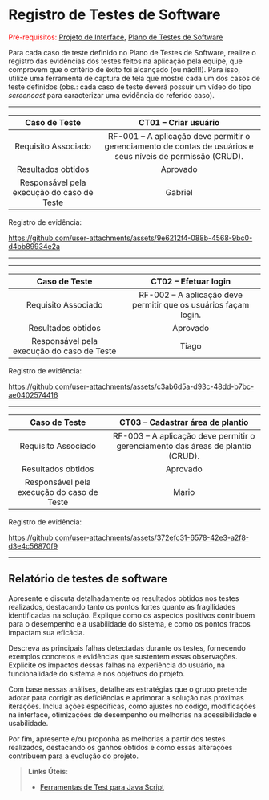 # Registro de Testes de Software

<span style="color:red">Pré-requisitos: <a href="3-Projeto de Interface.md"> Projeto de Interface</a></span>, <a href="8-Plano de Testes de Software.md"> Plano de Testes de Software</a>

Para cada caso de teste definido no Plano de Testes de Software, realize o registro das evidências dos testes feitos na aplicação pela equipe, que comprovem que o critério de êxito foi alcançado (ou não!!!). Para isso, utilize uma ferramenta de captura de tela que mostre cada um dos casos de teste definidos (obs.: cada caso de teste deverá possuir um vídeo do tipo _screencast_ para caracterizar uma evidência do referido caso).
<hr>

| **Caso de Teste** | **CT01 – Criar usuário** |
|:---:|:---:|
| Requisito Associado | RF-001 – A aplicação deve permitir o gerenciamento de contas de usuários e seus níveis de permissão (CRUD). |
| Resultados obtidos| Aprovado |
|Responsável pela execução do caso de Teste |	Gabriel |

Registro de evidência: 

https://github.com/user-attachments/assets/9e6212f4-088b-4568-9bc0-d4bb89934e2a


<hr>
<hr>

| **Caso de Teste** | **CT02 – Efetuar login** |
|:---:|:---:|
| Requisito Associado | RF-002 – A aplicação deve permitir que os usuários façam login. |
| Resultados obtidos| Aprovado |
|Responsável pela execução do caso de Teste |	Tiago |

Registro de evidência: 

https://github.com/user-attachments/assets/c3ab6d5a-d93c-48dd-b7bc-ae0402574416

<hr>

| **Caso de Teste** 	| **CT03 – Cadastrar área de plantio** 	|
|:---:	|:---:	|
|	Requisito Associado 	| RF-003 – A aplicação deve permitir o gerenciamento das áreas de plantio (CRUD). |
| Resultados obtidos| Aprovado |
|Responsável pela execução do caso de Teste |	Mario|

Registro de evidência: 

https://github.com/user-attachments/assets/372efc31-6578-42e3-a2f8-d3e4c56870f9

<hr>


## Relatório de testes de software

Apresente e discuta detalhadamente os resultados obtidos nos testes realizados, destacando tanto os pontos fortes quanto as fragilidades identificadas na solução. Explique como os aspectos positivos contribuem para o desempenho e a usabilidade do sistema, e como os pontos fracos impactam sua eficácia.

Descreva as principais falhas detectadas durante os testes, fornecendo exemplos concretos e evidências que sustentem essas observações. Explicite os impactos dessas falhas na experiência do usuário, na funcionalidade do sistema e nos objetivos do projeto.

Com base nessas análises, detalhe as estratégias que o grupo pretende adotar para corrigir as deficiências e aprimorar a solução nas próximas iterações. Inclua ações específicas, como ajustes no código, modificações na interface, otimizações de desempenho ou melhorias na acessibilidade e usabilidade.

Por fim, apresente e/ou proponha as melhorias a partir dos testes realizados, destacando os ganhos obtidos e como essas alterações contribuem para a evolução do projeto.

> **Links Úteis**:
> - [Ferramentas de Test para Java Script](https://geekflare.com/javascript-unit-testing/)
